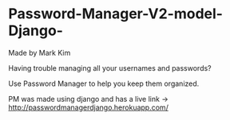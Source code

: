 # Password-Manager-V2-model-Django-
Made by Mark Kim

Having trouble managing all your usernames and passwords?

Use Password Manager to help you keep them organized.

PM was made using django and has a live link -> http://passwordmanagerdjango.herokuapp.com/

